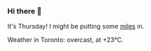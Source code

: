 ### Hi there :wave:

It's Thursday! I might be putting some [miles](https://www.strava.com/athletes/889963) in.

Weather in Toronto: overcast, at +23°C.
